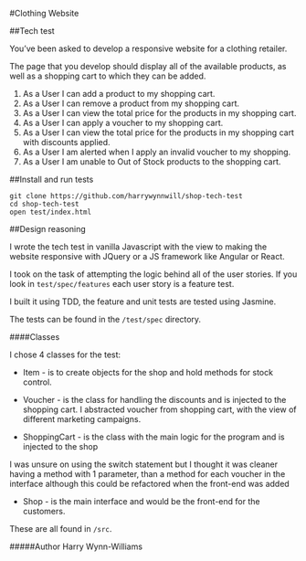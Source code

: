 #Clothing Website

##Tech test

You’ve been asked to develop a responsive website for a clothing retailer.


The page that you develop should display all of the available products, as well as a shopping cart to which they can be added.


1. As a User I can add a product to my shopping cart.
2. As a User I can remove a product from my shopping cart.
3. As a User I can view the total price for the products in my shopping cart.
4. As a User I can apply a voucher to my shopping cart.
5. As a User I can view the total price for the products in my shopping cart with discounts applied.
6. As a User I am alerted when I apply an invalid voucher to my shopping.
7. As a User I am unable to Out of Stock products to the shopping cart.


##Install and run tests

```
git clone https://github.com/harrywynnwill/shop-tech-test
cd shop-tech-test
open test/index.html
```

##Design reasoning

I wrote the tech test in vanilla Javascript with the view to making the website responsive with JQuery or a JS framework like Angular or React.

I took on the task of attempting the logic behind all of the user stories.
If you look in `test/spec/features` each user story is a feature test.

I built it using TDD, the feature and unit tests are tested using Jasmine.

The tests can be found in the `/test/spec` directory.

####Classes

I chose 4 classes for the test:

+  Item - is to create objects for the shop and hold methods for stock control.
+  Voucher - is the class for handling the discounts and is injected to the shopping cart.
  I abstracted voucher from shopping cart, with the view of different marketing campaigns.

+  ShoppingCart  - is the class with the main logic for the program and is injected to the shop

  I was unsure on using the switch statement but I thought it was cleaner having a method with 1 parameter, than a method for each voucher in the interface although this could be refactored when the front-end was added

+  Shop - is the main interface and would be the front-end for the customers.

These are all found in `/src`.

#####Author
Harry Wynn-Williams
